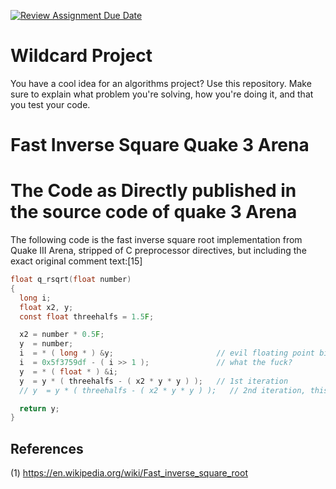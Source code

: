 [![Review Assignment Due Date](https://classroom.github.com/assets/deadline-readme-button-24ddc0f5d75046c5622901739e7c5dd533143b0c8e959d652212380cedb1ea36.svg)](https://classroom.github.com/a/tTztJ7yI)
# Wildcard Project

You have a cool idea for an algorithms project? Use this repository. Make sure
to explain what problem you're solving, how you're doing it, and that you test
your code.

# Fast Inverse Square Quake 3 Arena



# The Code as Directly published in the source code of quake 3 Arena


The following code is the fast inverse square root implementation from Quake III Arena, stripped of C preprocessor directives, but including the exact original comment text:[15]

```C
float q_rsqrt(float number)
{
  long i;
  float x2, y;
  const float threehalfs = 1.5F;

  x2 = number * 0.5F;
  y  = number;
  i  = * ( long * ) &y;                       // evil floating point bit level hacking
  i  = 0x5f3759df - ( i >> 1 );               // what the fuck?
  y  = * ( float * ) &i;
  y  = y * ( threehalfs - ( x2 * y * y ) );   // 1st iteration
  // y  = y * ( threehalfs - ( x2 * y * y ) );   // 2nd iteration, this can be removed

  return y;
}

```


## References
(1) https://en.wikipedia.org/wiki/Fast_inverse_square_root
